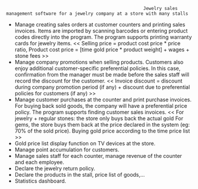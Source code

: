                                                         Jewelry sales management software for a jewelry company at a store with many stalls

 - Manage creating sales orders at customer counters and printing sales invoices. Items are imported by scanning barcodes or entering product codes directly into the program. The program supports printing warranty cards for jewelry items.
 << Selling price = product cost price * price ratio, Product cost price = [time gold price * product weight] + wages + stone fees >>
 - Manage company promotions when selling products. Customers also enjoy additional customer-specific preferential policies. In this case, confirmation from the manager must be made before the sales staff will record the discount for the customer.
 << Invoice discount = discount during company promotion period (if any) + discount due to preferential policies for customers (if any) >>
 - Manage customer purchases at the counter and print purchase invoices. For buying back sold goods, the company will have a preferential price policy. The program supports finding customer sales invoices.
 << For jewelry + regular stones: the store only buys back the actual gold
 For gems, the store buys them back at the price declared in the system (eg: 70% of the sold price).
 Buying gold price according to the time price list >>
 - Gold price list display function on TV devices at the store.
 - Manage point accumulation for customers.
 - Manage sales staff for each counter, manage revenue of the counter and each employee.
 - Declare the jewelry return policy.
 - Declare the products in the stall, price list of goods,...
 - Statistics dashboard.
